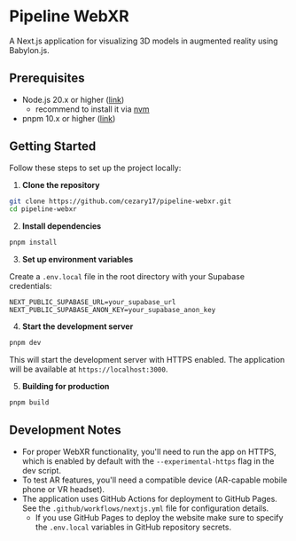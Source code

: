 # Pipeline WebXR

A Next.js application for visualizing 3D models in augmented reality using Babylon.js.

## Prerequisites

- Node.js 20.x or higher ([link](https://nodejs.org/en/download))
    - recommend to install it via [nvm](https://github.com/nvm-sh/nvm)
- pnpm 10.x or higher ([link](https://pnpm.io/installation))

## Getting Started

Follow these steps to set up the project locally:

1. **Clone the repository**

```bash
git clone https://github.com/cezary17/pipeline-webxr.git
cd pipeline-webxr
```

2. **Install dependencies**

```bash
pnpm install
```

3. **Set up environment variables**

Create a `.env.local` file in the root directory with your Supabase credentials:

```
NEXT_PUBLIC_SUPABASE_URL=your_supabase_url
NEXT_PUBLIC_SUPABASE_ANON_KEY=your_supabase_anon_key
```

4. **Start the development server**

```bash
pnpm dev
```

This will start the development server with HTTPS enabled. The application will be available at `https://localhost:3000`.

5. **Building for production**

```bash
pnpm build
```

## Development Notes

- For proper WebXR functionality, you'll need to run the app on HTTPS, which is enabled by default with the `--experimental-https` flag in the dev script.
- To test AR features, you'll need a compatible device (AR-capable mobile phone or VR headset).
- The application uses GitHub Actions for deployment to GitHub Pages. See the `.github/workflows/nextjs.yml` file for configuration details.
    - If you use GitHub Pages to deploy the website make sure to specify the `.env.local` variables in GitHub repository secrets.
